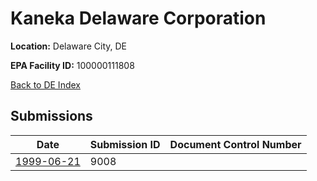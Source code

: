 # Kaneka Delaware Corporation

**Location:** Delaware City, DE

**EPA Facility ID:** 100000111808

[Back to DE Index](../../index.md)

## Submissions

| Date | Submission ID | Document Control Number |
|------|--------------|-------------------------|
| [1999-06-21](submissions/9008.md) | 9008 |  |
